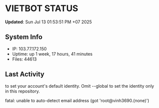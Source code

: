 # VIETBOT STATUS
**Updated**: Sun Jul 13 01:53:51 PM +07 2025

## System Info
- IP: 103.77.172.150
- Uptime: up 1 week, 17 hours, 41 minutes
- Files: 44613

## Last Activity

to set your account's default identity.
Omit --global to set the identity only in this repository.

fatal: unable to auto-detect email address (got 'root@vinh3690.(none)')
